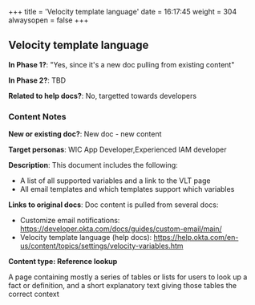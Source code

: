 +++
title = 'Velocity template language'
date = 16:17:45
weight = 304
alwaysopen = false
+++

## Velocity template language

**In Phase 1?**: "Yes, since it's a new doc pulling from existing content"

**In Phase 2?**: TBD

**Related to help docs?**: No, targetted towards developers



### Content Notes

**New or existing doc?**: New doc - new content

**Target personas**: WIC App Developer,Experienced IAM developer

**Description**: This document includes the following:
- A list of all supported variables and a link to the VLT page
- All email templates and which templates support which variables

**Links to original docs**: Doc content is pulled from several docs:

- Customize email notifications: https://developer.okta.com/docs/guides/custom-email/main/
- Velocity template language (help docs): https://help.okta.com/en-us/content/topics/settings/velocity-variables.htm

**Content type: Reference lookup**

A page containing mostly a series of tables or lists for users to look up a fact or definition, and a short explanatory text giving those tables the correct context


